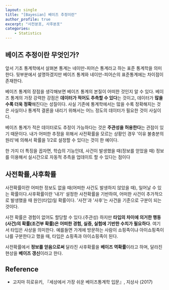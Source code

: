 ```yaml
---
layout: single
title: "[Bayesian] 베이즈 추정이란"
author_profile: true
excerpt: "사전분포, 사후분포"
categories:
    - Statistics
---
```


## 베이즈 추정이란 무엇인가?

앞서 기초 통계학에서 살펴본 통계는 네이만-피어슨 통계라고 하는 표준 통계학을 의미한다. 뒷부분에서 설명하겠지만 베이즈 통계와 네이만-피어슨의 표준통계에는 차이점이 존재한다. 

베이즈 통계의 장점을 생각해보면 베이즈 통계의 본질이 어떠한 것인지 알 수 있다. 베이즈 통계의 가장 강력한 강점은 **데이터가 적어도 추측할 수 있다**는 것이고, 데이터가 **많을 수록 더욱 정확**해진다는 성질이다. 사실 기존에 통계학에서는 많을 수록 정확해지는 것은 사실이나 통계적 결론을 내리기 위해서는 어느 정도의 데이터가 필요한 것이 사실이다. 

베이즈 통계가 적은 데이터로도 추정이 가능하다는 것은 **주관성을 허용한다**는 관점이 있기 때문이다. 내가 어떠한 추정을 위해서 사전확률을 모르는 상황인 경우 '이유 불충분의 원리'에 의해서 확률을 1/2로 설정할 수 있다는 것이 한 예이다. 

한 가지 더 특징을 꼽자면, 학습의 기능인데,  사건이 발생했을 때(정보를 얻었을 때) 정보를 이용해서 실시간으로 자동적 추측을 업데이트 할 수 있다는 점이다

## 사전확률,사후확률

사전확률이란 어떠한 정보도 없을 때(어떠한 사건도 발생하지 않았을 때), 일어날 수 있는 확률이다.사후확률이란 '내가' 설정한 사전확률을 기반하여, 어떠한 사건이 추가적으로 발생했을 때 원인(타입)일 확률이다. '사전'과 '사후'는 사건을 기준으로 구분이 되는 것이다.

사전 확률은 경험이 없어도 할당할 수 있다.(주관성) 하지만 **타입의 차이에 의거한 행동(사건)의 확률(조건부 확률)은 어떠한 경험, 실증, 실험에 기반한 수치가 필요하다**. 여기서 타입은 사상을 의미한다. 예를들면 가게에 방문하는 사람이 쇼핑족이냐 아이쇼핑족이냐를 구분한다고 했을 때, 타입은 쇼핑족과 아이쇼핑족이 된다. 

사전확률에서 **정보를 얻음으로써** 달라진 사후확률을 **베이즈 역확률**이라고 하며, 달라진 현상을 **베이즈 갱신**이라고 한다.

## Reference

- 고지마 히로유키, 『세상에서 가장 쉬운 베이즈통계학 입문』, 지상사 (2017)